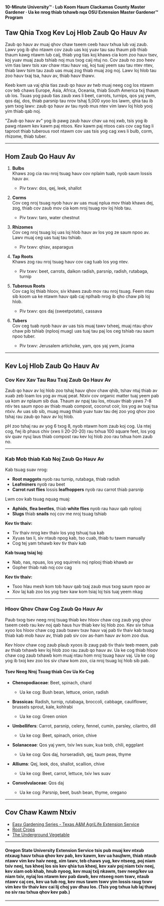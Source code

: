 #### 10-Minute University™ · Lub Koom Haum Clackamas County Master Gardener · Ua ke nrog thiab txhawb nqa OSU Extension Master Gardener™ Program

## Taw Qhia Txog Kev Loj Hlob Zaub Qo Hauv Av

Zaub qo hauv av muaj qhov chaw tseem ceeb hauv txhua lub vaj zaub. Lawv yog ib qho ntawm cov zaub uas koj yuav tau sau thaum pib thiab thaum kawg ntawm lub caij, thiab yog tias koj khaws cia kom zoo hauv tsev, koj yuav muaj zaub tshiab noj mus txog caij ntuj no. Cov zaub no zoo heev vim tias lawv tsis xav chaw ntau hauv vaj, koj tuaj yeem sau tau ntev ntev, thiab lawv tsim tau zaub uas muaj zog thiab muaj zog noj. Lawv loj hlob tau zoo hauv txaj tsa, hauv av, thiab hauv thawv.

Keeb kwm ua vaj qhia tias zaub qo hauv av twb muaj neeg cog los ntawm cov teb chaws Europe, Asia, Africa, Oceania, thiab South America txij thaum ub los. Tsuas yog paub tias zaub xws li beet, carrots, turnips, qos yaj ywm, qos daj, dos, thiab parsnip tau nrov tshaj 5,000 xyoo los lawm, qhia tau ib yam txog lawv: zaub qo hauv av tau nyob mus ntev vim lawv loj hlob yooj yim thiab qab noj.

"Zaub qo hauv av" yog ib pawg zaub hauv chav ua noj xwb, tsis yog ib pawg ntawm kev kawm paj ntoos. Kev kawm paj ntoos cais cov cag tiag li taproot thiab tuberous root ntawm cov uas tsis yog cag xws li bulb, corm, rhizome, thiab tuber.

---

## Hom Zaub Qo Hauv Av

1. **Bulbs**  
   Khaws zog cia rau nroj tsuag hauv cov nplaim tuab, nyob saum lossis hauv av.  
   - Piv txwv: dos, qej, leek, shallot

2. **Corms**  
   Cov ceg nroj tsuag nyob hauv av uas muaj nplua mov thiab khaws dej, zog, thiab cov zaub mov cia kom nroj tsuag rov loj hlob tau.  
   - Piv txwv: taro, water chestnut

3. **Rhizomes**  
   Cov ceg nroj tsuag loj uas loj hlob hauv av los yog ze saum npoo av. Lawv muaj ceg uas tuaj tau tshiab.  
   - Piv txwv: qhiav, asparagus

4. **Tap Roots**  
   Khaws zog rau nroj tsuag hauv cov cag tuab los yog ntev.  
   - Piv txwv: beet, carrots, daikon radish, parsnip, radish, rutabaga, turnip

5. **Tuberous Roots**  
   Cov cag loj thiab hloov, siv khaws zaub mov rau nroj tsuag. Feem ntau sib koom ua ke ntawm hauv qab caj nplhaib nrog ib qho chaw pib loj hlob.  
   - Piv txwv: qos daj (sweetpotato), cassava

6. **Tubers**  
   Cov ceg tuab nyob hauv av uas tsis muaj tawv txheej, muaj ntau qhov chaw pib tshiab (nplooj muag) uas tuaj tau paj los ceg tshiab rau saum npoo tuber.  
   - Piv txwv: Jerusalem artichoke, yam, qos yaj ywm, jicama

---

## Kev Loj Hlob Zaub Qo Hauv Av

### Cov Kev Xav Tau Rau Txaj Zaub Qo Hauv Av

Zaub qo hauv av loj hlob zoo tshaj hauv qhov chaw qhib, tshav ntuj thiab av xuab zeb loam los yog av muaj peat. Ntxiv cov organic matter tuaj yeem pab ua kom av nplaum sib dua. Thaum av npaj tau los, ntxuav thiab yaws 7-8 ntiv tes saum npoo av thiab muab compost, coconut coir, los yog av txaj tsa ntxiv. Av uas sib sib, muag muag thiab yuav tuav tau dej zoo yog qhov zoo tshaj rau zaub qo hauv av loj hlob.

pH zoo tshaj rau av yog 6 txog 8, nyob ntawm hom zaub koj cog. Ua ntej cog, fwj ib phaus chiv (xws li 20-20-20) rau txhua 100 square feet, los yog siv quav nyuj laus thiab compost rau kev loj hlob zoo rau txhua hom zaub no.

---

### Kab Mob thiab Kab Noj Zaub Qo Hauv Av

Kab tsuag suav nrog:
- **Root maggots** nyob rau turnip, rutabaga, thiab radish
- **Leafminers** nyob rau beet
- **Carrot rust flies** lossis **leafhoppers** nyob rau carrot thiab parsnip

Lwm cov kab tsuag nquag muaj:
- **Aphids**, **flea beetles**, thiab **white flies** nyob rau hauv qab nplooj
- **Slugs** thiab **snails** noj cov me nroj tsuag tshiab

**Kev tiv thaiv:**
- Tiv thaiv nrog kev thaiv los yog tshuaj tua kab
- Xyuas tas li, siv ntaub npog kab, tso cuab, thiab tu tawm manually
- Cog tej yam txhawb kev tiv thaiv kab

**Kab tsuag tsiaj loj:**
- Nab, nas, npuas, los yog squirrels noj nplooj thiab khawb av
- Gopher thiab nab noj cov cag

**Kev tiv thaiv:**
- Tsoo hlau mesh kom tob hauv qab txaj zaub mus txog saum npoo av
- Xov laj kab zoo los yog tsev kaw kom tsiaj loj tsis tuaj yeem nkag

---

### Hloov Qhov Chaw Cog Zaub Qo Hauv Av

Paub txog tsev neeg nroj tsuag thiab kev hloov chaw cog zaub yog qhov tseem ceeb rau kev noj qab haus huv thiab kev loj hlob zoo. Kev siv txhua xyoo los hloov chaw cog zaub txawv txav hauv vaj pab tiv thaiv kab tsuag thiab kab mob hauv av, thiab pab siv cov as-ham hauv av kom zoo dua.

Kev hloov chaw cog zaub plaub xyoos ib zaug pab tiv thaiv teeb meem, pab av thiab txhawb kev loj hlob zoo rau zaub qo hauv av. Ua ke cog thiab hloov chaw cog zaub txhawb kom muaj ntau hom nroj tsuag hauv vaj. Ua ke cog yog ib txoj kev zoo los siv chaw kom zoo, cia nroj tsuag loj hlob sib pab.

#### Tsev Neeg Nroj Tsuag thiab Cov Ua Ke Cog

- **Chenopodiaceae**: Beet, spinach, chard  
  - Ua ke cog: Bush bean, lettuce, onion, radish

- **Brassicas**: Radish, turnip, rutabaga, broccoli, cabbage, cauliflower, brussels sprout, kale, kohlrabi  
  - Ua ke cog: Green onion

- **Umbellifers**: Carrot, parsnip, celery, fennel, cumin, parsley, cilantro, dill  
  - Ua ke cog: Beet, spinach, onion, chive

- **Solanaceae**: Qos yaj ywm, txiv lws suav, kua txob, chili, eggplant  
  - Ua ke cog: Qos daj, horseradish, qej, taum peas, thyme

- **Alliums**: Qej, leek, dos, shallot, scallion, chive  
  - Ua ke cog: Beet, carrot, lettuce, txiv lws suav

- **Convolvulaceae**: Qos daj  
  - Ua ke cog: Parsnip, beet, bush bean, thyme, oregano

---

## Cov Chaw Kawm Ntxiv

- [Easy Gardening Series - Texas A&M AgriLife Extension Service](https://aggie-horticulture.tamu.edu/vegetable/easy-gardening-series/)
- [Root Crops](https://ag.umass.edu/sites/ag.umass.edu/files/fact-sheets/pdf/root_crops.pdf)
- [The Underground Vegetable](https://washingtoncountymastergardeners.org/wp-content/uploads/2024/04/Root-Crops-Vegetable-Underground.pdf)

---

#### Oregon State University Extension Service tsis pub muaj kev ntxub ntxaug hauv txhua qhov kev pab, kev kawm, kev ua haujlwm, thiab ntaub ntawv vim kev haiv neeg, xim tawv, teb chaws yug, kev ntseeg, poj niam txiv neej, tus kheej los sis kev qhia tus kheej, kev xaiv poj niam txiv neej, kev xiam oob khab, hnub nyoog, kev muaj txij nkawm, tsev neeg/kev ua niam txiv, nyiaj los ntawm kev pab dawb, kev ntseeg nom tswv, ntaub ntawv caj ces, kev ua tub rog, kev mus tawm tswv yim lossis raug txwv vim kev tiv thaiv kev cai lij choj yav dhau los. (Tsis yog txhua lub laj thawj no siv rau txhua qhov kev pab.)
---